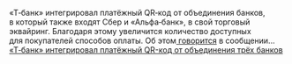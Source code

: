 <!--2025-01-31 11:02:41-->
<div class="yb">
  <div class="rss smaller1 habr"><p>«Т‑банк» интегрировал платёжный QR‑код от&nbsp;объединения банков, в&nbsp;который также входят Сбер и «Альфа‑банк», в&nbsp;свой торговый эквайринг. Благодаря этому увеличится количество доступных для&nbsp;покупателей способов оплаты. Об&nbsp;этом<a href="https://tass.ru/ekonomika/23019511" rel="noopener noreferrer nofollow"> говорится</a> в&nbsp;сообщении... <br><a class="light" href="https://habr.com/ru/news/878324/?utm_source=habrahabr&utm_medium=rss&utm_campaign=878324">«Т‑банк» интегрировал платёжный QR-код от объединения трёх банков</a></div>
</div>
